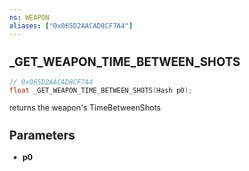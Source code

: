 ```yaml
---
ns: WEAPON
aliases: ["0x065D2AACAD8CF7A4"]
---
```

## _GET_WEAPON_TIME_BETWEEN_SHOTS

```c
// 0x065D2AACAD8CF7A4
float _GET_WEAPON_TIME_BETWEEN_SHOTS(Hash p0);
```

returns the weapon's TimeBetweenShots

## Parameters
* **p0**

